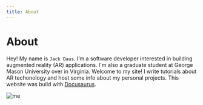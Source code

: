 ```yaml
---
title: About
---
```

# About
Hey! My name is `Jack Daus`. I’m a software developer interested in building augmented reality (AR) applications. I'm also a graduate student at George Mason University over in Virginia. Welcome to my site! I write tutorials about AR techonology and host some info about my personal projects. This website was build with [Docusaurus](https://docusaurus.io/). 

![me](/img/me.jpg)